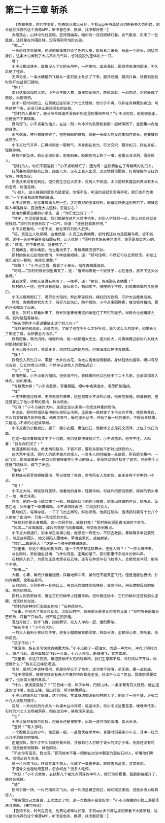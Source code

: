 # 第二十三章 斩杀
        【告知书友，时代在变化，免费站点难以长存，手机app多书源站点切换看书大势所趋，站长给你推荐的这个换源APP，听书音色多、换源、找书都好使！】
       太阳落山，山林中光线变暗，显得很幽森，暗中有一双双眼睛盯着。血气散发，引来了一些猛兽，还好是在外围区域，没有特别可怕的凶兽。
       “嗷……”
       一头斑纹虎虫窜来，花纹的躯体像只染了色的大蚕，能有五六米长，长着一个虎头，凶猛而狰狞，这条大虫闻到了太古真血的气味，想对狻猊的宝体咬上一口。
       噗！
       小不点掷出铁矛，直接没入了它的头颅中，一声惨叫，血液溅起，斑纹虎虫满地翻滚，不久后绝了性命。
       无声无息，一条水桶粗的飞蟒从一座石崖上扑杀了下来，展开双翅，腥风扑鼻，快要到近前时张开血盆巨口就咬。
       “锵！”
       面对这条凶悍的大蛇，小不点不敢大意，直接祭出银月，匹练如虹，一划而过，将它斩成了两段，血雨喷洒。
       这才一段时间而已，石昊就已经斩杀了六七头怪物，他寸步不离，守护在青鳞鹰的身边，可再这样下去，必会引来山脉较深处的凶兽。
       “狈村的人要来了，族长爷爷难道并没有听到这里的鹰啼声吗？”小不点担忧，他能够逃走，但是舍不下青鳞鹰。
       野鸟惊飞，小不点霍的抬头，在这一刻一片冰冷的铁箭如暴雨一般倾泻而下，全部集中向他的身体。
       杀气弥漫，林叶都被绞碎了，密密麻麻的铁箭，就是一头庞大的龙角象挡在前头，也要被射成筛子。
       小不点吐气开声，口鼻间喷出一股精气，浑身都在发光，符文交织，银月如刀，挡在身前，铿锵作响。
       铁箭不断坠落，箭头全部折断，密密麻麻，眨眼在地上积了一堆，金属光泽冷冽，很是惊人。
       “狈村的人，你们不要逼我！”小不点眼睛红了，因为有一些铁箭射在了青鳞鹰的伤口上。
       狂风暴雨般的铁箭止住，四面八方，足有上百人出现，远远地将他围住，盯着狻猊与赤红的宝角，呼吸急促。
       即便从来没有见到过，但只要生活在大荒中，没有人不知道，太古遗种其蕴含的真血有多么的宝贵，价值连城。
       “小娃儿，这头狻猊的遗体乃是至宝，你保不住，听话的话就乖乖离开吧，我们也不为难你。”一个老者和颜悦色的说道。
       小不点愤怒，他与青鳞鹰九死一生，才将狻猊的宝体得到，眼看就快要运到石村了，却被这群人半路截杀，要抢走太古遗种，怎能甘心？
       他用力攥紧白嫩的小拳头，道：“你们太过分了！”
       “孩子，生活就是如此，我们都是在这片大荒中抗争，对别人不残忍一点，那么对自己就会很残忍。”狈村的老族长叹了一口气，劝道：“还是赶紧离开吧。”
       小不点瞪着他，一言不发，他在等石村的人赶来。
       “唔，真是让人吃惊啊，这竟然是一头真正的青鳞鹰，初时我还以为是斑麟鸟呢，想不到啊，这样一头空中霸主会归顺石村，让人吃惊！”狈村的老族长并非虚言，惊异是发自内心的，道：“可惜，它中毒已深，就要死了。”
       石昊闻言，眼中噙泪，他也看出来了，青鳞鹰情况很不妙。
       狈村的族长见到他的表情，半眯缝着眼睛，道：“好可惜啊，不然它可以比肩祭灵。不如让我们送它一程吧，免得它遭罪。”
       “你敢？！”小不点立眉，握紧了小拳头，挡在青鳞鹰身前。
       “呵呵……”狈村的族长狈里青笑了，道：“看来你真是一个好孩子，心性善良，放不下这头凶禽啊。”
       说到这里，他眸光变得有些冷了，一挥手，道：“射箭，先杀那头青鳞鹰！”
       狈村的人一怔，但并没有迟疑，服从命令，箭如雨下，嗖嗖响个不停，射向青鳞鹰的几处伤口。
       小不点眼睛都红了，竭尽全力阻挡，祭出那轮银月，横扫四方铁箭，守护太古魔禽后裔。
       然而，青鳞鹰体积太大了，有好几处伤口，防不胜防，小不点来回腾挪，催动银月格挡，累的汗水都流了出来。
       至此，狈村人都看出来了，族长狈里青是用这凶禽栓住了石村的娃子，早晚会让他精疲力竭，到时能轻易射杀。
       “族长你刚才不是说要放走这个娃儿吗？”
       “我只是怕他逃走，说说而已，了解了他在乎什么才好针对。潜力这么大的娃子，如果长大了那还了得，自然要全力击杀。”
       铁箭密集，寒光闪烁，嗖嗖作响，每一根都粗大无比，威力巨大，将青鳞鹰近前的八九株大树都射的断裂了。
       小不点疲于应付，咬紧牙关，同时祭出两轮月亮，但依旧难以护住青鳞鹰。
       “噗！”
       铁箭没入其伤口中，带起一大片的血花，令太古魔禽后裔剧痛，身体轻微的痉挛，眼中有怒也有悲，它此时难以动弹，不然平日这些人岂敢临近它！
       “当”、“当”……
       箭雨密集，小不点奋力阻挡，但依旧不行，青鳞鹰的伤口已经中了二十几箭，全部深深没入体内，血如泉涌。
       “青鳞鹰大婶！”小不点悲愤，带着哭腔，眼中中噙满泪水，竭尽所能阻挡。
       “噗”
       一支铁箭透过枝桠，无声无息的袭来，险些洞穿小不点的心脏，他反应极速，侧身躲避，但还是穿过了他小手臂的肌肉，鲜血喷出。
       “哎呀！”小不点痛的大叫，这是出生以来第一次受这样重的箭伤。
       不远处，狈村狩猎队伍中的头领狈山冷笑，正是他一箭射穿了小不点的手臂，他脸色苍白，不久前曾被银月剖开肚腹。他再次弯弓，躲在灌木丛中，开始了新一轮的袭杀，不理会青鳞鹰，只瞄准小不点的心脏或咽喉。
       小不点疼的小脸发白，撕下一截小衣服，裹住伤口，而躯体上亦是符文流转，止住了伤口的血。
       在这一瞬间青鳞鹰又中了十几箭，伤口处都快被射烂了。小不点落泪，他守不住，大叫着：“我与你们拼了！”
       他迅速朝前冲去，祭出两轮银月，不管不顾，要斩杀那些不断射出铁箭的人。
       在大荒中生活，狈村人的箭术强大的惊人，一百多人同时瞄准一处放箭，所有箭羽集中，一起飞至，那简直像是一柄巨大的铁锤击在小不点的身上，他虽然以银月挡在了前方，但是整个人还是口喷鲜血，横飞了出去。
       “射杀！”
       狈村族长狈里青眼眸很冷，早已收敛了笑意，命令所有人急射箭，击杀身在半空中的小不点。
       “呀！”
       小不点大叫，两轮银月旋转，绕着他的身体，铿锵作响，将成片的箭羽斩断，碎掉的箭头堆了一地，寒光冷冽。
       然而，他的一条小腿又挨了一箭，鲜血染红了他的小裤管，他发出稚嫩的声音，抗争着。坠落在地，回头看了一眼青鳞鹰，小不点踉跄奔行，冲向狈村众人。
       银月如刀，璀璨夺目，一下子飞出去两轮，鲜血喷溅，他疯狂斩杀，当场狈村就有十七八个人倒在了血泊中，引发一阵惊恐的大乱。
       “继续射杀那头青鳞鹰，这一次别手软，直接钉死！”狈村族长狈里青冷漠的下命令。
       “呜呜……”异啸震耳，成片的铁箭飞向青鳞鹰，形势危急到极点。
       小不点大眼通红，泪水早已淌满小脸，他感觉一阵无力，不回去救援，青鳞鹰多半就要死了，可是这样回头，他又将陷入困境中，早晚会累死，或被射杀。
       “你们……都是恶人！”这是一个孩子的稚嫩悲鸣。
       “狈里青，你这个无耻的狗东西，连一个孩子都这样算计，还是人吗？！”一声大喝传来。
       与此同时，箭如蝗虫过境，飞矛似流星，密集的落下，狈村那里传来成片的惨叫声。
       石村的人到了，为首的正是老族长石云峰，还有石林虎与石飞蛟等人，全都怒发冲冠，射杀个不停。
       “啾啾……”
       大鹏、小青、紫云扑棱着翅膀，踩着地面冲来，虽然还不能真正飞行，但是速度也极快，扑向青鳞鹰，全都在悲鸣。
       三只幼鸟，分别扑在一处伤口上，用自己的躯体阻挡铁箭，哀鸣不已，用头摩擦母鸟的躯体，声声如啼血。
       狈村人的铁箭射来，撞在它们的鳞甲上铿锵作响，但毕竟还幼小，它们的鳞片还没有那么坚硬，出现丝丝血迹。
       “狈村的杂种你们全部去死吧！”石林虎怒吼。
       “反击，但别杀了那三只幼鸟，活捉回村中，将来那会是堪比祭灵的异禽！”狈村族长眼睛光芒炽热，盯着三只幼鸟，恨不得立刻抓走。
       混战开始了，铁矛飞舞，阔剑劈斩，双方人冲向一起，激烈厮杀。
       “族长爷爷！”小不点大叫。
       一群大人看到小家伙的手臂，还有小腿都被铁箭洞穿，鲜血长流，全都很心疼，怒吼着，杀向前去。
       “孩子不怕！”
       “我没事，族长爷爷快救青鳞鹰大婶。”小不点擦了一把泪水，而后一声大叫，冲向了狈村的人。银月飞起，血花直接就飞起一大串，七八人惨叫，断臂横飞，非常血腥。
       “狈里青，你这只狈狼，难道要破坏大荒的规矩吗，我们生存都不易，邻村间从不开战，你想做什么？”族长石云峰怒喝道。
       当然，虽然口中这样喝问，但是他早已下了命令，这次绝不容情，杀无赦，要一战到底。
       “怪不得我啊，狻猊宝体还有离火牛魔的犄角都是至宝，任谁不心动？而且，我族祭灵要突破了，也急需大量的真血。”
       “什么，祭灵要突破了？”石云峰一惊，眸子半眯，四顾山林，一条手臂有符文隐现。他在迅速的动作着，取出玉罐，倒出药散，帮青鳞鹰解毒。
       小不点彻底杀红了眼睛，这个时候，在其身边都没有狈村的人了，削断了一地手臂，足有二十几人被银月劈中。
       突然，一片灿烂的光点从一片灌木丛中浮现，极速冲来，将小不点这里笼罩，噗噗声传来，石村的六七人当场被洞穿，倒在血泊中，痛地滚来滚去。
       “当”
       小不点虽然有银月阻挡，但肩头还是被擦中，出现一道可怕的血槽，血水长流。
       “宝具！”有人惊呼。
       一个脸色苍白的少年，像是狼一般，一直隐伏在草木中，关键时刻袭杀小不点，其中一粒光点几乎洞穿他的咽喉。
       正是狈风，那个才不久前被石昊击败、并被石村人打断了骨头的天才少年，伤势还没有尽好，但是他却很镇静，神色阴冷。
       “不止你有宝具，我也有。”狈风根本不看一眼倒在血泊中翻滚的那些石村人，听着他们嘶吼，他很从容与冷漠。
       那一片光雨飞回，环绕在其手腕上，化成了一条兽牙串，颗颗雪白晶莹，非常美丽。
       不懂骨文也能动用宝具，怎会如此？很多人吃惊。
       “大叔！”小不点焦急，去扶那几个被光点洞穿的中年人，他们伤势极重，脏腑都被撕开了，随时会死掉。
       “哧”
       狈风手腕一扬，一片光雨再次飞出，如一片流星横空而过，绚烂而又美丽，但是杀伤力极其惊人。
       “我痛恨自己太善良，上次放过了你，这一次我绝不会宽恕你！”小不点稚嫩的小脸上满是坚决与果断。（未完待续）
       【告知书友，时代在变化，免费站点难以长存，手机app多书源站点切换看书大势所趋，站长给你推荐的这个换源APP，听书音色多、换源、找书都好使！】
